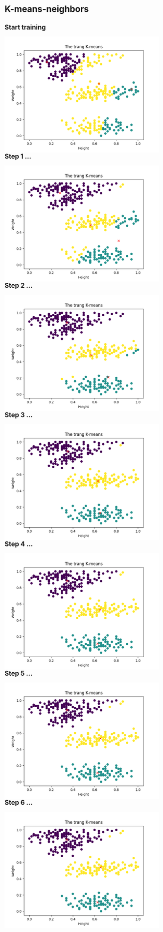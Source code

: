 # K-means-neighbors
<h2>Start training</h2>
<img align="left" src="image/img.png" alt="minhquan-github" /><br/>
<h2>Step 1 ...</h3>
<img align="left" src="image/img_1.png" alt="minhquan-github" />
<h2>Step 2 ...</h3>
<img align="left" src="image/img_2.png" alt="minhquan-github" />
<h2>Step 3 ...</h3>
<img align="left" src="image/img_3.png" alt="minhquan-github" />
<h2>Step 4 ...</h3>
<img align="left" src="image/img_4.png" alt="minhquan-github" />
<h2>Step 5 ...</h3>
<img align="left" src="image/img_5.png" alt="minhquan-github" />
<h2>Step 6 ...</h3>
<img align="left" src="image/img_6.png" alt="minhquan-github" />